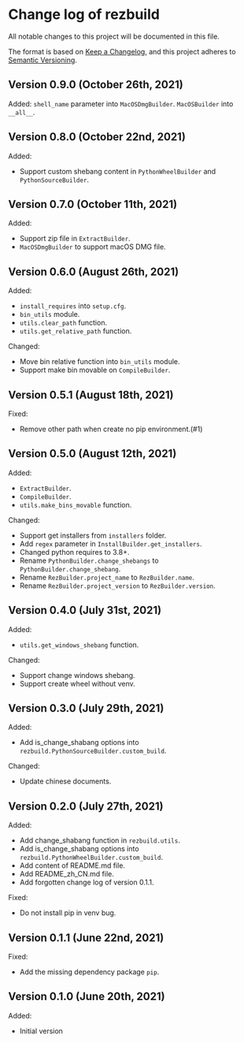 Change log of rezbuild
======================

All notable changes to this project will be documented in this file.

The format is based on [Keep a Changelog](https://keepachangelog.com),
and this project adheres to
[Semantic Versioning](https://semver.org/spec/v2.0.0.html).

Version 0.9.0 (October 26th, 2021)
----------------------------------
Added:
    `shell_name` parameter into `MacOSDmgBuilder`.
    `MacOSBuilder` into `__all__`.

Version 0.8.0 (October 22nd, 2021)
----------------------------------
Added:
  - Support custom shebang content in `PythonWheelBuilder` and
    `PythonSourceBuilder`.

Version 0.7.0 (October 11th, 2021)
----------------------------------
Added:
  - Support zip file in `ExtractBuilder`.
  - `MacOSDmgBuilder` to support macOS DMG file.

Version 0.6.0 (August 26th, 2021)
---------------------------------
Added:
  - `install_requires` into `setup.cfg`.
  - `bin_utils` module.
  - `utils.clear_path` function.
  - `utils.get_relative_path` function.

Changed:
  - Move bin relative function into `bin_utils` module.
  - Support make bin movable on `CompileBuilder`.

Version 0.5.1 (August 18th, 2021)
---------------------------------
Fixed:
  - Remove other path when create no pip environment.(#1)

Version 0.5.0 (August 12th, 2021)
--------------------------------
Added:
  - `ExtractBuilder`.
  - `CompileBuilder`.
  - `utils.make_bins_movable` function.

Changed:
  - Support get installers from `installers` folder.
  - Add `regex` parameter in `InstallBuilder.get_installers`.
  - Changed python requires to 3.8+.
  - Rename `PythonBuilder.change_shebangs` to `PythonBuilder.change_shebang`.
  - Rename `RezBuilder.project_name` to `RezBuilder.name`.
  - Rename `RezBuilder.project_version` to `RezBuilder.version`.

Version 0.4.0 (July 31st, 2021)
-------------------------------
Added:
  - `utils.get_windows_shebang` function.

Changed:
  - Support change windows shebang.
  - Support create wheel without venv.

Version 0.3.0 (July 29th, 2021)
-------------------------------
Added:
  - Add is_change_shabang options into
    `rezbuild.PythonSourceBuilder.custom_build`.
    
Changed:
  - Update chinese documents.

Version 0.2.0 (July 27th, 2021)
-------------------------------
Added:
  - Add change_shabang function in `rezbuild.utils`.
  - Add is_change_shabang options into
    `rezbuild.PythonWheelBuilder.custom_build`.
  - Add content of README.md file.
  - Add README_zh_CN.md file.  
  - Add forgotten change log of version 0.1.1.

Fixed:
  - Do not install pip in venv bug.

Version 0.1.1 (June 22nd, 2021)
-------------------------------
Fixed:
  - Add the missing dependency package `pip`.

Version 0.1.0 (June 20th, 2021)
-------------------------------
Added:
   - Initial version

